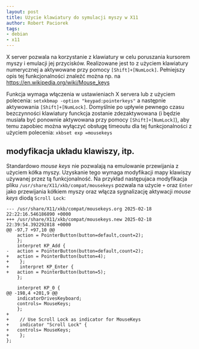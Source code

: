 ```yaml
---
layout: post
title: Użycie klawiatury do symulacji myszy w X11
author: Robert Paciorek
tags:
- debian
- x11
---
```


X server pozwala na korzystanie z klawiatury w celu poruszania kursorem myszy i emulacji jej przycisków. Realizowane jest to z użyciem klawiatury numerycznej a aktywowane przy pomocy `[Shift]+[NumLock]`. Pełniejszy opis tej funkcjonalności znaleźć można np. na https://en.wikipedia.org/wiki/Mouse_keys

Funkcja wymaga włączenia w ustawieniach X servera lub z użyciem polecenia: `setxkbmap -option "keypad:pointerkeys"` a następnie aktywowania `[Shift]+[NumLock]`. Domyślnie po upływie pewnego czasu bezczynności klawiatury funckcja zostanie zdezaktywowana (i będzie musiała być ponownie aktywowana przy pomocy `[Shift]+[NumLock]`), aby temu zapobiec można wyłączyć obsługę timeoutu dla tej funkcjonalności z użyciem polecenia: `xkbset exp =mousekeys`


## modyfikacja układu klawiszy, itp.

Standardowo *mouse keys* nie pozwalają na emulowanie przewijania z użyciem kółka myszy. Uzyskanie tego wymaga modyfikacji mapy klawiszy używanej przez tą funkcjonalność. Na przykład następujaca modyfikacja pliku `/usr/share/X11/xkb/compat/mousekeys` pozwala na użycie `+` oraz `Enter` jako przewijania kółkiem myszy oraz włącza sygnalizację aktywacji *mouse keys* diodą `Scroll Lock`:

    --- /usr/share/X11/xkb/compat/mousekeys.org	2025-02-18 22:22:16.546186890 +0000
    +++ /usr/share/X11/xkb/compat/mousekeys.new	2025-02-18 22:39:54.392292818 +0000
    @@ -97,7 +97,10 @@
        action = PointerButton(button=default,count=2);
        };
        interpret KP_Add {
    -	action = PointerButton(button=default,count=2);
    +	action = PointerButton(button=4);
    +    };
    +    interpret KP_Enter {
    +	action = PointerButton(button=5);
        };
    
        interpret KP_0 {
    @@ -198,4 +201,9 @@
        indicatorDrivesKeyboard;
        controls= MouseKeys;
        };
    +
    +    // Use Scroll Lock as indicator for MouseKeys
    +    indicator "Scroll Lock" {
    +	controls= MouseKeys;
    +    };
    };

